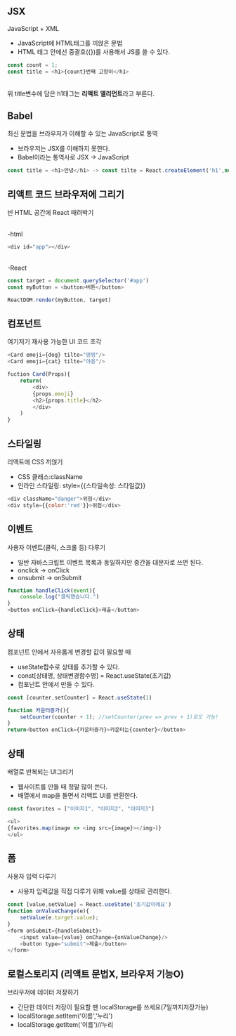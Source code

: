 ## JSX

JavaScript + XML</br>


- JavaScript에 HTML태그를 끼얹은 문법
- HTML 태그 안에선 중괄호({})를 사용해서 JS를 쓸 수 있다.

```js
const count = 1;
const title = <h1>{count}번째 고양이</h1>
```

</br>
위 title변수에 담은 h1태그는 <b>리액트 엘리먼트</b>라고 부른다.

## Babel

최신 문법을 브라우저가 이해할 수 있는 JavaScript로 통역</br>


- 브라우저는 JSX를 이해하지 못한다.
- Babel이라는 통역사로 JSX -> JavaScript

```js
const title = <h1>안녕</h1> -> const tilte = React.createElement('h1',null,'안녕') 
```

## 리액트 코드 브라우저에 그리기

빈 HTML 공간에 React 때려박기

</br>
-html

```js
<div id="app"></div>
```

</br>
-React

```js
const target = document.querySelector('#app')
const myButton = <button>버튼</button>

ReactDOM.render(myButton, target)
```

## 컴포넌트

여기저기 재사용 가능한 UI 코드 조각

```js
<Card emoji={dog} tilte="멍멍"/>
<Card emoji={cat} tilte="야옹"/>

fuction Card(Props){
    return(
        <div>
        {props.emoji}
        <h2>{props.title}</h2>
        </div>
    )
}
```

## 스타일링

리액트에 CSS 끼얹기</br>


- CSS 클래스:className
- 인라인 스타일링: style={{스타일속성: 스타일값}}

```js
<div className="danger">위험</div>
<div style={{color:'red'}}>위험</div>
```

## 이벤트

사용자 이벤트(클릭, 스크롤 등) 다루기</br>


- 일반 자바스크립트 이벤트 목록과 동일하지만 중간을 대문자로 쓰면 된다.
- onclick -> onClick
- onsubmit -> onSubmit

```js
function handleClick(event){
    console.log("클릭했습니다.")
}
<button onClick={handleClick}>제출</button>
```

## 상태

컴포넌트 안에서 자유롭게 변경할 값이 필요할 때</br>


- useState합수로 상태를 추가할 수 있다.
- const[상태명, 상태변경함수명] = React.useState(초기값)
- 컴포넌트 안에서 만들 수 있다. 

```js
const [counter,setCounter] = React.useState(1)

function 카운터증가(){
    setCounter(counter + 1); //setCounter(prev => prev + 1)로도 가능!
}
return<button onClick={카운터증가}>카운터는{counter}</button>
```

## 상태

배열로 반복되는 UI그리기</br>


- 웹사이트를 만들 때 정말 많이 쓴다.
- 배열에서 map을 돌면서 리액트 UI를 반환한다.

```js
const favorites = ["이미지1", "이미지2", "이미지3"]

<ul>
{favorites.map(image => <img src={image}></img>)}
</ul>
```

## 폼

사용자 입력 다루기</br>


-  사용자 입력값을 직접 다루기 위해 value를 상태로 관리한다.

```js
const [value,setValue] = React.useState('초기값이에요')
function onValueChange(e){
    setValue(e.target.value);
}
<form onSubmit={handleSubmit}>
    <input value={value} onChange={onValueChange}/>
    <button type="submit">제출</button>
</form>
```

## 로컬스토리지 (리액트 문법X, 브라우저 기능O)

브라우저에 데이터 저장하기</br>


- 간단한 데이터 저장이 필요할 땐 localStorage를 쓰세요(7일까지저장가능)
- localStorage.setItem('이름','누리')
- localStorage.getItem('이름')//누리